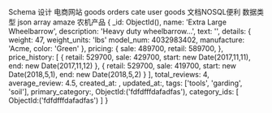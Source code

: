 Schema 设计 电商网站
goods
orders cate user
goods 文档NOSQL便利
数据类型 json array
amaze 农机产品
{
  _id: ObjectId(),
  name: 'Extra Large Wheelbarrow',
  description: 'Heavy duty wheelbarrow...',
  text: '',
  details: {
    weight: 47,
    weight_units: 'lbs'
    model_num: 4032983402,
    manufacture: 'Acme,
    color: 'Green'
  },
  pricing: {
    sale: 489700,
    retail: 589700,
  },
  price_history: [
    {
      retail: 529700,
      sale: 429700,
      start: new Date(2017,11,11),
      end: new Date(2017,11,12)
    },
    {
      retail: 529700,
      sale: 419700,
      start: new Date(2018,5,1),
      end: new Date(2018,5,2)
    }
  ],
  total_reviews: 4,
  average_review: 4.5,
  created_at: ,
  updated_at:,
  tags: ['tools', 'garding', 'soil'],
  primary_category:,
  ObjectId:('fdfdfffdafadfas'),
  category_ids: [
    ObjectId:('fdfdfffdafadfas')
  ]
}
